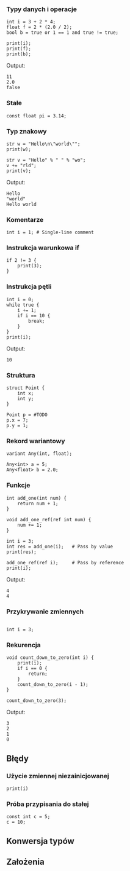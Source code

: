 ### Typy danych i operacje
```
int i = 3 + 2 * 4;
float f = 2 * (2.0 / 2);
bool b = true or 1 == 1 and true != true;

print(i);
print(f);
print(b);
```
Output:
```
11
2.0
false
```

### Stałe
```
const float pi = 3.14;
```

### Typ znakowy
```
str w = "Hello\n\"world\"";
print(w);

str v = "Hello" % " " % "wo";
v += "rld";
print(v);
```
Output:
```
Hello
"world"
Hello world
```

### Komentarze
```
int i = 1; # Single-line comment
```

### Instrukcja warunkowa if
```
if 2 != 3 {
    print(3);
}
```

### Instrukcja pętli
```
int i = 0;
while true {
    i += 1;
    if i == 10 {
        break;
    }
}
print(i);
```
Output:
```
10
```

### Struktura
```
struct Point {
    int x;
    int y;
}

Point p = #TODO
p.x = 7;
p.y = 1;
```

### Rekord wariantowy
```
variant Any(int, float);

Any<int> a = 5;
Any<float> b = 2.0;
```

### Funkcje
```
int add_one(int num) {
    return num + 1;
}

void add_one_ref(ref int num) {
    num += 1;
}

int i = 3;
int res = add_one(i);   # Pass by value
print(res);

add_one_ref(ref i);     # Pass by reference
print(i);
```
Output:
```
4
4
```

### Przykrywanie zmiennych
```

int i = 3;

```

### Rekurencja
```
void count_down_to_zero(int i) {
    print(i);
    if i == 0 {
        return;
    }
    count_down_to_zero(i - 1);
}

count_down_to_zero(3);
```
Output:
```
3
2
1
0
```

## Błędy

### Użycie zmiennej niezainicjowanej
```
print(i)
```

### Próba przypisania do stałej
```
const int c = 5;
c = 10;
```

## Konwersja typów

## Założenia
